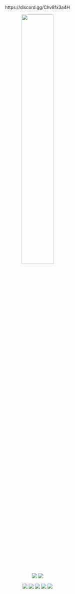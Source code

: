 <p align=center>https://discord.gg/Chv8fx3a4H</p>

<p align=center>
  <a href="https://discord.com/users/876264941399719956"><img src="https://lanyard-profile-readme.vercel.app/api/876264941399719956" width=45%></a>
</p>

<p align="center">
  <a href="https://github.com/abisrc"><img src="https://img.shields.io/github/followers/addi00000?style=for-the-badge"></img></a>
  <a href="https://github.com/abisrc"><img src="https://img.shields.io/github/stars/addi00000?style=for-the-badge"></img></a>
</p>

<p align="center">
  <a href="https://github.com/abisrc"><img src="https://img.shields.io/badge/python-3670A0?style=for-the-badge&logo=python&logoColor=ffdd54"></a>
  <a href="https://github.com/abisrc"><img src="https://img.shields.io/badge/html5-%23E34F26.svg?style=for-the-badge&logo=html5&logoColor=white"></a>
  <a href="https://github.com/abisrc"><img src="https://img.shields.io/badge/css3-%231572B6.svg?style=for-the-badge&logo=css3&logoColor=white"></a>
  <a href="https://github.com/abisrc"><img src="https://img.shields.io/badge/javascript-%23323330.svg?style=for-the-badge&logo=javascript&logoColor=%23F7DF1E"></a>
  <a href="https://github.com/abisrc"><img src="https://img.shields.io/badge/typescript-%23007ACC.svg?style=for-the-badge&logo=typescript&logoColor=white"></a>
</p>
